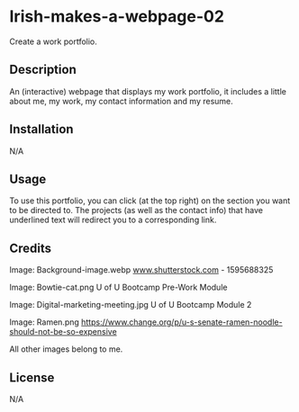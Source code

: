 # Irish-makes-a-webpage-02

Create a work portfolio.

## Description 

An (interactive) webpage that displays my work portfolio, it includes a little about me, my work, my contact information and my resume. 

## Installation

N/A

## Usage

To use this portfolio, you can click (at the top right) on the section you want to be directed to. The projects (as well as the contact info) that have underlined text will redirect you to a corresponding link. 

## Credits

Image: Background-image.webp
www.shutterstock.com - 1595688325

Image: Bowtie-cat.png
U of U Bootcamp Pre-Work Module

Image: Digital-marketing-meeting.jpg
U of U Bootcamp Module 2

Image: Ramen.png
https://www.change.org/p/u-s-senate-ramen-noodle-should-not-be-so-expensive

All other images belong to me. 


## License

N/A




